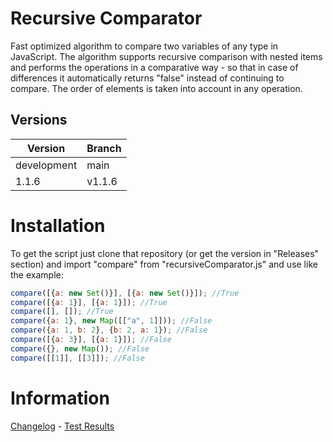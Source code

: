 # Recursive Comparator
Fast optimized algorithm to compare two variables of any type in JavaScript. The algorithm supports recursive 
comparison with nested items and performs the operations in a comparative way - so that in case of differences 
it automatically returns "false" instead of continuing to compare. The order of elements is taken into account 
in any operation.

## Versions

| Version | Branch |
| ------- | ------ |
| development | main |
| 1.1.6 | v1.1.6 |

# Installation
To get the script just clone that repository (or get the version in "Releases" section) and import "compare" from "recursiveComparator.js" and use like the example:

```js
compare([{a: new Set()}], [{a: new Set()}]); //True
compare([{a: 1}], [{a: 1}]); //True
compare([], []); //True
compare({a: 1}, new Map([["a", 1]])); //False
compare({a: 1, b: 2}, {b: 2, a: 1}); //False
compare([{a: 3}], [{a: 1}]); //False
compare({}, new Map()); //False
compare([[1]], [[3]]); //False
```

# Information
<a href="./info/Changelog.md">Changelog</a> - <a href="./info/TestResults.md">Test Results</a>



